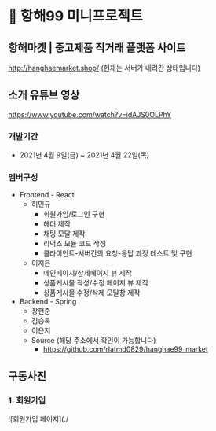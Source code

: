 # 🎊 항해99 미니프로젝트

## 항해마켓 | 중고제품 직거래 플랫폼 사이트
http://hanghaemarket.shop/
(현재는 서버가 내려간 상태입니다)

## 소개 유튜브 영상
https://www.youtube.com/watch?v=idAJS0OLPhY

### 개발기간
+ 2021년 4월 9일(금) ~ 2021년 4월 22일(목)

### 멤버구성
+ Frontend - React
  + 허민규
    + 회원가입/로그인 구현
    + 헤더 제작
    + 채팅 모달 제작
    + 리덕스 모듈 코드 작성
    + 클라이언트-서버간의 요청-응답 과정 테스트 및 구현
  + 이지은
    + 메인페이지/상세페이지 뷰 제작
    + 상품게시물 작성/수정 페이지 뷰 제작
    + 상품게시물 수정/삭제 모달창 제작
+ Backend - Spring
  + 장현준
  + 김승욱
  + 이은지
  + Source (해당 주소에서 확인이 가능합니다)
    + https://github.com/rlatmd0829/hanghae99_market

## 구동사진

### 1. 회원가입
![회원가입 페이지](./
